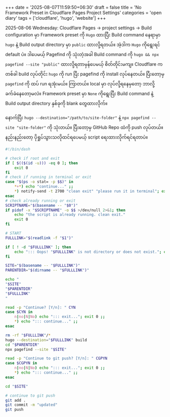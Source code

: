+++
date = '2025-08-07T11:59:50+06:30'
draft = false
title = 'No Framework Preset in Cloudflare Pages Project Settings'
categories = 'open diary'
tags = ['cloudflare', 'hugo', 'website']
+++

2025-08-06 Wednesday: Cloudflare Pages &rarr; project settings &rarr; Build configuration မှာ Framework preset ကို `Hugo` ထားပြီး Build command နေရာမှာ `hugo` နဲ့ Build output directory မှာ `public` ထားလို့ရတယ်။ အဲ့ဒါက `Hugo` ကိုရွေးရင် default ပဲ။ ဒါပေမယ့် Pagefind ကို သုံးတဲ့အခါ Build command ကို `hugo && npx pagefind --site "public"` ထားလို့ရတာမှန်ပေမယ့် စိတ်တိုင်းမကျ။ Cloudflare က တစ်ခါ build လုပ်တိုင်း `hugo` ကို run ပြီး pagefind ကို install လုပ်နေတယ်။ ပြီးတော့မှ `pagefind` ကို ထပ် run ရအုံးမယ်။ ကြာတယ်။ local မှာ လုပ်လို့ရနေမှတော့ ဘာလို့ခက်ခဲနေတော့မလဲ။ Framework preset မှာ `None` ကိုရွေးပြီး Build command နဲ့ Build output directory နှစ်ခုကို blank တွေထားလိုက်။

နောက်ပြီး `hugo --destination="/path/to/site-folder"` နဲ့ `npx pagefind --site "site-folder"` ကို သုံးတယ်။ ပြီးတော့မှ GitHub Repo ထဲကို push လုပ်တယ်။ နည်းနည်းတော့ ပိုရှုပ်သွားသလိုထင်ရပေမယ့် script ရေးထားလိုက်ရင်ရတာပဲ။

```bash
#!/bin/dash

# check if root and exit
if [ $(($(id -u))) -eq 0 ]; then
    exit 0
fi
# check if running in terminal or exit
case "$(ps -o stat= -p $$)" in
    *+*) echo "continue..." ;;
    *) notify-send -t 2700 "clean exit" "please run it in terminal"; exit 0 ;;
esac
# check already running or exit
SCRIPTNAME="$(basename -- "$0")"
if pidof -x "$SCRIPTNAME" -o $$ >/dev/null 2>&1; then
    echo "the script is already running. clean exit."
    exit 0
fi

# START
FULLLINK="$(readlink -f "$1")"

if [ ! -d "$FULLLINK" ]; then
    echo "::: Oops! "$FULLLINK" is not directory or does not exist."; exit 0
fi

SITE="$(basename -- "$FULLLINK")"
PARENTDIR="$(dirname -- "$FULLLINK")"

echo "
"$SITE"
"$PARENTDIR"
"$FULLLINK"
"

read -p "Continue? [Y/n]: " CYN
case $CYN in
    n|no|N|No) echo "::: exit..."; exit 0 ;;
    *) echo "::: continue..." ;;
esac

rm -rf "$FULLLINK"/*
hugo --destination="$FULLLINK" build
cd "$PARENTDIR"
npx pagefind --site "$SITE"

read -p "Continue to git push? [Y/n]: " CGPYN
case $CGPYN in
    n|no|N|No) echo "::: exit..."; exit 0 ;;
    *) echo "::: continue..." ;;
esac

cd "$SITE"

# continue to git push
git add .
git commit -m "updated"
git push
```